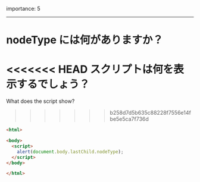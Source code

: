 importance: 5

---

# nodeType には何がありますか？

<<<<<<< HEAD
スクリプトは何を表示するでしょう？
=======
What does the script show?
>>>>>>> b258d7d5b635c88228f7556e14fbe5e5ca7f736d

```html
<html>

<body>
  <script>
    alert(document.body.lastChild.nodeType);
  </script>
</body>

</html>
```
